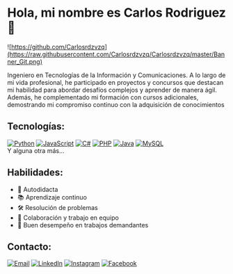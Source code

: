 # Hola, mi nombre es Carlos Rodriguez 👋

![https://github.com/Carlosrdzvzq](https://raw.githubusercontent.com/Carlosrdzvzq/Carlosrdzvzq/master/Banner_Git.png)

Ingeniero en Tecnologías de la Información y Comunicaciones.
A lo largo de mi vida profesional, he participado en proyectos y concursos que destacan mi
habilidad para abordar desafíos complejos y aprender de manera ágil. Además, he
complementado mi formación con cursos adicionales, demostrando mi compromiso continuo con
la adquisición de conocimientos

## Tecnologías:
  [![Python](https://img.shields.io/badge/Python-yellow?style=for-the-badge&logo=python&logoColor=white&labelColor=101010)]()
  [![JavaScript](https://img.shields.io/badge/JavaScript-F7DF1E?style=for-the-badge&logo=javascript&logoColor=white&labelColor=101010)]()
  [![C#](https://img.shields.io/badge/C%23-239120?style=for-the-badge&logo=c-sharp&logoColor=white&labelColor=101010)]()
  [![PHP](https://img.shields.io/badge/PHP-777BB4?style=for-the-badge&logo=php&logoColor=white&labelColor=101010)]()
  [![Java](https://img.shields.io/badge/Java-007396?style=for-the-badge&logo=java&logoColor=white&labelColor=101010)]()
  [![MySQL](https://img.shields.io/badge/MySQL-4479A1?style=for-the-badge&logo=mysql&logoColor=white&labelColor=101010)]()
  <br>
  Y alguna otra más...




## Habilidades:
- 🚀 Autodidacta
- 📚 Aprendizaje continuo
- 🛠️ Resolución de problemas
- 👥 Colaboración y trabajo en equipo
- 🌟 Buen desempeño en trabajos demandantes

## Contacto:
[![Email](https://img.shields.io/badge/carlrov2006@gmail.com-D14836?style=for-the-badge&logo=gmail&logoColor=white&labelColor=101010)](mailto:carlrov2006@gmail.com)
[![LinkedIn](https://img.shields.io/badge/LinkedIn-Carlos_Rodriguez-0077B5?style=for-the-badge&logo=linkedin&logoColor=white&labelColor=101010)](https://www.linkedin.com/in/carlos-rodriguez-vazquez-201925211/)
[![Instagram](https://img.shields.io/badge/Instagram-@krlosn~n-E4405F?style=for-the-badge&logo=instagram&logoColor=white&labelColor=101010)](https://www.instagram.com/krlosn_n/)
[![Facebook](https://img.shields.io/badge/Facebook-@Carlos-1877F2?style=for-the-badge&logo=facebook&logoColor=white&labelColor=101010)](https://www.facebook.com/carlos.r.zer)


